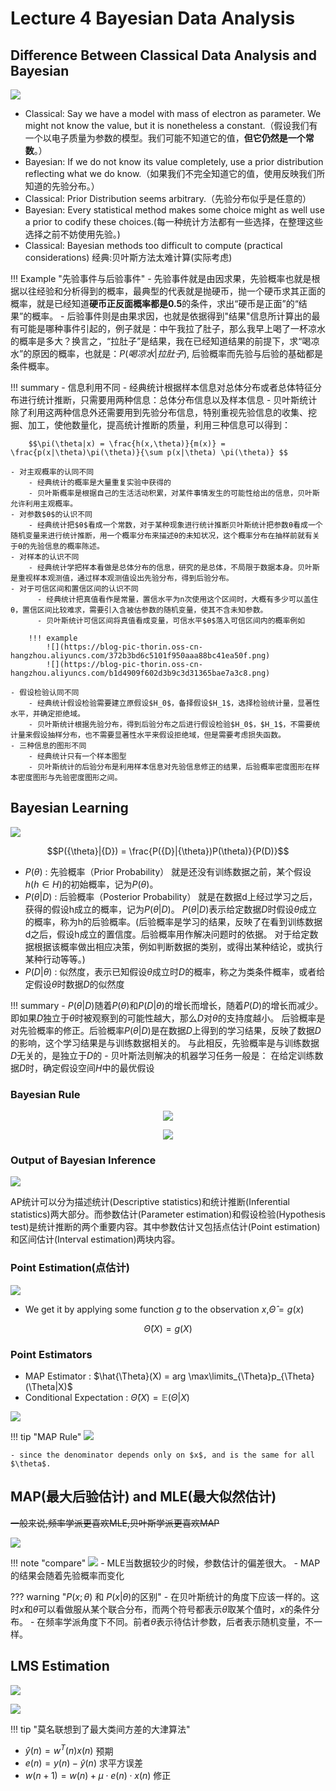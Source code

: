 # Lecture 4 Bayesian Data Analysis

## Difference Between Classical Data Analysis and Bayesian

<img src="https://blog-pic-thorin.oss-cn-hangzhou.aliyuncs.com/ee7703a0020160e7d3d3aa14afe0b21.png" />

- Classical: Say we have a model with mass of electron as parameter. We might not know the value, but it is nonetheless a constant.（假设我们有一个以电子质量为参数的模型。我们可能不知道它的值，**但它仍然是一个常数**。）
- Bayesian: If we do not know its value completely, use a prior distribution reflecting what we do know.（如果我们不完全知道它的值，使用反映我们所知道的先验分布。）
- Classical: Prior Distribution seems arbitrary.（先验分布似乎是任意的）
- Bayesian: Every statistical method makes some choice might as well use a prior to codify these choices.(每一种统计方法都有一些选择，在整理这些选择之前不妨使用先验。)
- Classical: Bayesian methods too difficult to compute (practical considerations)
经典:贝叶斯方法太难计算(实际考虑)

!!! Example "先验事件与后验事件"
    - 先验事件就是由因求果，先验概率也就是根据以往经验和分析得到的概率，最典型的代表就是抛硬币，抛一个硬币求其正面的概率，就是已经知道**硬币正反面概率都是0.5**的条件，求出“硬币是正面”的“结果”的概率。
    - 后验事件则是由果求因，也就是依据得到"结果"信息所计算出的最有可能是哪种事件引起的，例子就是：中午我拉了肚子，那么我早上喝了一杯凉水的概率是多大？换言之，“拉肚子”是结果，我在已经知道结果的前提下，求“喝凉水”的原因的概率，也就是：$P({喝凉水}|{拉肚子})$, 后验概率而先验与后验的基础都是条件概率。

!!! summary 
    - 信息利用不同
        - 经典统计根据样本信息对总体分布或者总体特征分布进行统计推断，只需要用两种信息：总体分布信息以及样本信息
        - 贝叶斯统计除了利用这两种信息外还需要用到先验分布信息，特别重视先验信息的收集、挖掘、加工，使他数量化，提高统计推断的质量，利用三种信息可以得到：

        $$\pi(\theta|x) = \frac{h(x,\theta)}{m(x)} = \frac{p(x|\theta)\pi(\theta)}{\sum p(x|\theta) \pi(\theta)} $$
    
    - 对主观概率的认同不同
        - 经典统计的概率是大量重复实验中获得的
        - 贝叶斯概率是根据自己的生活活动积累，对某件事情发生的可能性给出的信息，贝叶斯允许利用主观概率。
    - 对参数$θ$的认识不同
        - 经典统计把$θ$看成一个常数，对于某种现象进行统计推断贝叶斯统计把参数θ看成一个随机变量来进行统计推断，用一个概率分布来描述θ的未知状况，这个概率分布在抽样前就有关于θ的先验信息的概率陈述。
    - 对样本的认识不同
        - 经典统计学把样本看做是总体分布的信息，研究的是总体，不局限于数据本身。贝叶斯是重视样本观测值，通过样本观测值设出先验分布，得到后验分布。
    - 对于可信区间和置信区间的认识不同
          - 经典统计把真值看作是常量，置信水平为n次使用这个区间时，大概有多少可以盖住θ，置信区间比较难求，需要引入含被估参数的随机变量，使其不含未知参数。
          - 贝叶斯统计可信区间将真值看成变量，可信水平$θ$落入可信区间内的概率例如
    
        !!! example
            ![](https://blog-pic-thorin.oss-cn-hangzhou.aliyuncs.com/372b3bd6c5101f950aaa88bc41ea50f.png)
            ![](https://blog-pic-thorin.oss-cn-hangzhou.aliyuncs.com/b1d4909f602d3b9c3d31365bae7a3c8.png)
    
    - 假设检验认同不同
        - 经典统计假设检验需要建立原假设$H_0$，备择假设$H_1$，选择检验统计量，显著性水平，并确定拒绝域。
        - 贝叶斯统计根据先验分布，得到后验分布之后进行假设检验$H_0$，$H_1$，不需要统计量来假设抽样分布，也不需要显著性水平来假设拒绝域，但是需要考虑损失函数。
    - 三种信息的图形不同
        - 经典统计只有一个样本图型
        - 贝叶斯统计的后验分布是利用样本信息对先验信息修正的结果，后验概率密度图形在样本密度图形与先验密度图形之间。

## Bayesian Learning

![](https://blog-pic-thorin.oss-cn-hangzhou.aliyuncs.com/63e93ae7b823b632e1112c41c52ca6a.png)

$$P({\theta}|{D}) = \frac{P({D}|{\theta})P(\theta)}{P(D)}$$

- $P(\theta)$ : 先验概率（Prior Probability） 就是还没有训练数据之前，某个假设$h(h∈H)$的初始概率，记为$P(\theta)$。
- $P({\theta}|{D})$ : 后验概率（Posterior Probability） 就是在数据d上经过学习之后，获得的假设h成立的概率，记为$P(\theta|D)$。 $P(\theta|D)$表示给定数据$D$时假设$\theta$成立的概率，称为h的后验概率。(后验概率是学习的结果，反映了在看到训练数据d之后，假设h成立的置信度。后验概率用作解决问题时的依据。 对于给定数据根据该概率做出相应决策，例如判断数据的类别，或得出某种结论，或执行某种行动等等。)
- $P({D}|{\theta})$ : 似然度，表示已知假设$\theta$成立时$D$的概率，称之为类条件概率，或者给定假设$\theta$时数据$D$的似然度

!!! summary 
    - $P(\theta|D)$随着$P(\theta)$和$P(D|\theta)$的增长而增长，随着$P(D)$的增长而减少。 即如果$D$独立于$\theta$时被观察到的可能性越大，那么$D$对$\theta$的支持度越小。 后验概率是对先验概率的修正。后验概率$P(\theta|D)$是在数据$D$上得到的学习结果，反映了数据$D$的影响，这个学习结果是与训练数据相关的。 与此相反，先验概率是与训练数据$D$无关的，是独立于$D$的
    - 贝叶斯法则解决的机器学习任务一般是： 在给定训练数据$D$时，确定假设空间$H$中的最优假设

### Bayesian Rule

<div align  = center>

<img src="https://blog-pic-thorin.oss-cn-hangzhou.aliyuncs.com/83a0635e958cd341c18926d2a3e23e1.png" /> </div>

<div align = center><img src="https://blog-pic-thorin.oss-cn-hangzhou.aliyuncs.com/1711764093923.jpg" /></div>

### Output of Bayesian Inference

![](https://blog-pic-thorin.oss-cn-hangzhou.aliyuncs.com/38a2139ecf14e40bba10e921672d68c.png)

AP统计可以分为描述统计(Descriptive statistics)和统计推断(Inferential statistics)两大部分。而参数估计(Parameter estimation)和假设检验(Hypothesis test)是统计推断的两个重要内容。其中参数估计又包括点估计(Point estimation)和区间估计(Interval estimation)两块内容。

### Point Estimation(点估计)

![](https://blog-pic-thorin.oss-cn-hangzhou.aliyuncs.com/79387327b8ace4999b8aad72ac43957.png)

- We get it by applying some function $g$ to the observation $x$,$\hat{\Theta} = g(x)$

$$\hat{\Theta}(X) = g(X)$$

### Point Estimators

- MAP Estimator : $\hat{\Theta}(X) = arg \max\limits_{\Theta}p_{\Theta}(\Theta|X)$
- Conditional Expectation : $\hat{\Theta}(X) = \mathbb{E}(\Theta|X)$

![](https://blog-pic-thorin.oss-cn-hangzhou.aliyuncs.com/2bdfe6e9267e71f0bc17a99af2ed57c.png)

!!! tip "MAP Rule"
    ![](https://blog-pic-thorin.oss-cn-hangzhou.aliyuncs.com/6828650a794d3f7ddb714e6eb8e8d5f.png)

    - since the denominator depends only on $x$, and is the same for all $\theta$.

## MAP(最大后验估计) and MLE(最大似然估计)

~~一般来说,频率学派更喜欢MLE,贝叶斯学派更喜欢MAP~~

![](https://blog-pic-thorin.oss-cn-hangzhou.aliyuncs.com/9367de652dbf49adeb027d621e9d09f.png)

!!! note "compare"
    ![](https://blog-pic-thorin.oss-cn-hangzhou.aliyuncs.com/ea0f2d6f49760a1bdc776713ad10105.png)
    - MLE当数据较少的时候，参数估计的偏差很大。
    - MAP的结果会随着先验概率而变化

??? warning "$P(x;\theta)$ 和 $P(x|\theta)$的区别"
    - 在贝叶斯统计的角度下应该一样的。这时$x$和$\theta$可以看做服从某个联合分布，而两个符号都表示$\theta$取某个值时，$x$的条件分布。
    - 在频率学派角度下不同。前者$\theta$表示待估计参数，后者表示随机变量，不一样。

## LMS Estimation

![](https://blog-pic-thorin.oss-cn-hangzhou.aliyuncs.com/f9d07ee9cebcd9b323962b1582f14eb.png)

![](https://blog-pic-thorin.oss-cn-hangzhou.aliyuncs.com/b46d1980c1a03cbc5235f614c629576.png)

!!! tip "莫名联想到了最大类间方差的大津算法"

- $\hat{y}(n) = w^T(n) x(n)$ 预期
- $e(n) = y(n) - \hat{y}(n)$ 求平方误差
- $w(n+1) = w(n) + \mu \cdot e(n) \cdot x(n)$ 修正

